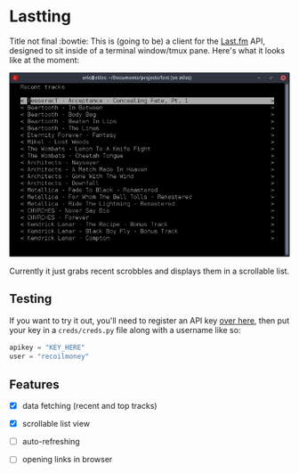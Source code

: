 # Lastting

Title not final :bowtie: This is (going to be) a client for the [Last.fm](http://last.fm) API, designed to sit inside of a terminal window/tmux pane. Here's what it looks like at the moment: 

![Screenshot](images/screen.png)

Currently it just grabs recent scrobbles and displays them in a scrollable list. 

## Testing

If you want to try it out, you'll need to register an API key [over here](
https://www.last.fm/api/account/create), then put your key in a `creds/creds.py` file along with a username like so:

```python
apikey = "KEY_HERE"
user = "recoilmoney"
```

## Features

- [x] data fetching (recent and top tracks)
- [x] scrollable list view
- [ ] auto-refreshing
- [ ] opening links in browser

